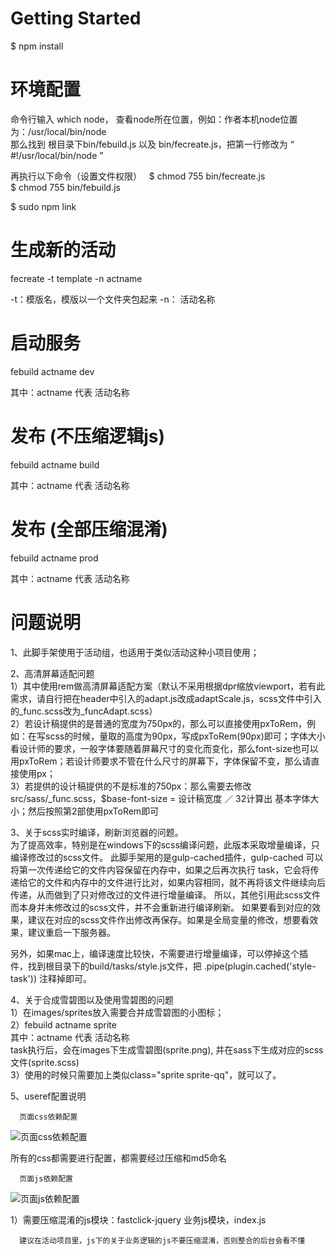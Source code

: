 
# Getting Started

$ npm install 

# 环境配置
命令行输入 which node， 查看node所在位置，例如：作者本机node位置为：/usr/local/bin/node   
那么找到 根目录下bin/febuild.js 以及 bin/fecreate.js，把第一行修改为 “ #!/usr/local/bin/node ”   

再执行以下命令（设置文件权限）      
$ chmod 755 bin/fecreate.js   
$ chmod 755 bin/febuild.js  

$ sudo npm link

# 生成新的活动

fecreate -t template -n actname

-t：模版名，模版以一个文件夹包起来
-n： 活动名称

# 启动服务

febuild actname dev

其中：actname 代表 活动名称

# 发布 (不压缩逻辑js)

febuild actname build

其中：actname 代表 活动名称

# 发布 (全部压缩混淆)

febuild actname prod

其中：actname 代表 活动名称

# 问题说明

1、此脚手架使用于活动组，也适用于类似活动这种小项目使用；

2、高清屏幕适配问题  
   1）其中使用rem做高清屏幕适配方案（默认不采用根据dpr缩放viewport，若有此需求，请自行把在header中引入的adapt.js改成adaptScale.js，scss文件中引入的_func.scss改为_funcAdapt.scss）  
   2）若设计稿提供的是普通的宽度为750px的，那么可以直接使用pxToRem，例如：在写scss的时候，量取的高度为90px，写成pxToRem(90px)即可；字体大小看设计师的要求，一般字体要随着屏幕尺寸的变化而变化，那么font-size也可以用pxToRem；若设计师要求不管在什么尺寸的屏幕下，字体保留不变，那么请直接使用px；  
   3）若提供的设计稿提供的不是标准的750px：那么需要去修改src/sass/_func.scss，$base-font-size = 设计稿宽度 ／ 32计算出 基本字体大小；然后按照第2部使用pxToRem即可  

3、关于scss实时编译，刷新浏览器的问题。  
   为了提高效率，特别是在windows下的scss编译问题，此版本采取增量编译，只编译修改过的scss文件。
   此脚手架用的是gulp-cached插件，gulp-cached 可以将第一次传递给它的文件内容保留在内存中，如果之后再次执行 task，它会将传递给它的文件和内存中的文件进行比对，如果内容相同，就不再将该文件继续向后传递，从而做到了只对修改过的文件进行增量编译。
   所以，其他引用此scss文件而本身并未修改过的scss文件，并不会重新进行编译刷新。
   如果要看到对应的效果，建议在对应的scss文件作出修改再保存。如果是全局变量的修改，想要看效果，建议重启一下服务器。

   另外，如果mac上，编译速度比较快，不需要进行增量编译，可以停掉这个插件，找到根目录下的build/tasks/style.js文件，把 .pipe(plugin.cached('style-task')) 注释掉即可。

4、关于合成雪碧图以及使用雪碧图的问题  
   1）在images/sprites放入需要合并成雪碧图的小图标；  
   2）febuild actname sprite  
      其中：actname 代表 活动名称  
      task执行后，会在images下生成雪碧图(sprite.png), 并在sass下生成对应的scss文件(sprite.scss)  
   3）使用的时候只需要加上类似class="sprite sprite-qq"，就可以了。  

5、useref配置说明

      页面css依赖配置
   ![页面css依赖配置](https://github.com/simona1989/readme-images/blob/master/pic0.png)
   
   所有的css都需要进行配置，都需要经过压缩和md5命名
   
      页面js依赖配置
   ![页面js依赖配置](https://github.com/simona1989/readme-images/blob/master/pic1.png)

   1）需要压缩混淆的js模块：fastclick-jquery
      业务js模块，index.js

      建议在活动项目里，js下的关于业务逻辑的js不要压缩混淆，否则整合的后台会看不懂

